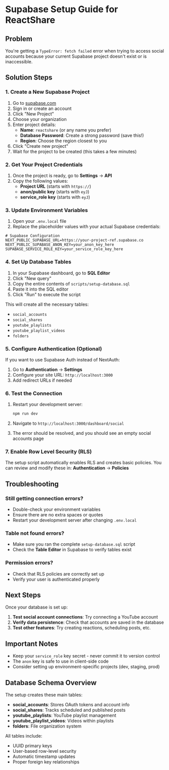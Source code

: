 # Supabase Setup Guide for ReactShare

## Problem
You're getting a `TypeError: fetch failed` error when trying to access social accounts because your current Supabase project doesn't exist or is inaccessible.

## Solution Steps

### 1. Create a New Supabase Project

1. Go to [supabase.com](https://supabase.com)
2. Sign in or create an account
3. Click "New Project"
4. Choose your organization
5. Enter project details:
   - **Name**: `reactshare` (or any name you prefer)
   - **Database Password**: Create a strong password (save this!)
   - **Region**: Choose the region closest to you
6. Click "Create new project"
7. Wait for the project to be created (this takes a few minutes)

### 2. Get Your Project Credentials

1. Once the project is ready, go to **Settings** → **API**
2. Copy the following values:
   - **Project URL** (starts with `https://`)
   - **anon/public key** (starts with `eyJ`)
   - **service_role key** (starts with `eyJ`)

### 3. Update Environment Variables

1. Open your `.env.local` file
2. Replace the placeholder values with your actual Supabase credentials:

```env
# Supabase Configuration
NEXT_PUBLIC_SUPABASE_URL=https://your-project-ref.supabase.co
NEXT_PUBLIC_SUPABASE_ANON_KEY=your_anon_key_here
SUPABASE_SERVICE_ROLE_KEY=your_service_role_key_here
```

### 4. Set Up Database Tables

1. In your Supabase dashboard, go to **SQL Editor**
2. Click "New query"
3. Copy the entire contents of `scripts/setup-database.sql`
4. Paste it into the SQL editor
5. Click "Run" to execute the script

This will create all the necessary tables:
- `social_accounts`
- `social_shares`
- `youtube_playlists`
- `youtube_playlist_videos`
- `folders`

### 5. Configure Authentication (Optional)

If you want to use Supabase Auth instead of NextAuth:

1. Go to **Authentication** → **Settings**
2. Configure your site URL: `http://localhost:3000`
3. Add redirect URLs if needed

### 6. Test the Connection

1. Restart your development server:
   ```bash
   npm run dev
   ```

2. Navigate to `http://localhost:3000/dashboard/social`
3. The error should be resolved, and you should see an empty social accounts page

### 7. Enable Row Level Security (RLS)

The setup script automatically enables RLS and creates basic policies. You can review and modify these in:
**Authentication** → **Policies**

## Troubleshooting

### Still getting connection errors?
- Double-check your environment variables
- Ensure there are no extra spaces or quotes
- Restart your development server after changing `.env.local`

### Table not found errors?
- Make sure you ran the complete `setup-database.sql` script
- Check the **Table Editor** in Supabase to verify tables exist

### Permission errors?
- Check that RLS policies are correctly set up
- Verify your user is authenticated properly

## Next Steps

Once your database is set up:

1. **Test social account connections**: Try connecting a YouTube account
2. **Verify data persistence**: Check that accounts are saved in the database
3. **Test other features**: Try creating reactions, scheduling posts, etc.

## Important Notes

- Keep your `service_role` key secret - never commit it to version control
- The `anon` key is safe to use in client-side code
- Consider setting up environment-specific projects (dev, staging, prod)

## Database Schema Overview

The setup creates these main tables:

- **social_accounts**: Stores OAuth tokens and account info
- **social_shares**: Tracks scheduled and published posts
- **youtube_playlists**: YouTube playlist management
- **youtube_playlist_videos**: Videos within playlists
- **folders**: File organization system

All tables include:
- UUID primary keys
- User-based row-level security
- Automatic timestamp updates
- Proper foreign key relationships